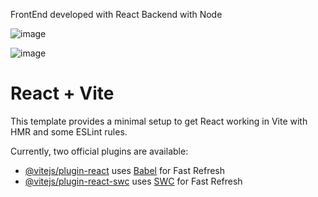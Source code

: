 FrontEnd developed with React
Backend with Node

![image](https://github.com/user-attachments/assets/7bfa4f34-437c-4a48-b294-6b8ea0c66af1)

![image](https://github.com/user-attachments/assets/89a2c84f-9114-46e3-875b-651e14c30a8c)




# React + Vite

This template provides a minimal setup to get React working in Vite with HMR and some ESLint rules.

Currently, two official plugins are available:

- [@vitejs/plugin-react](https://github.com/vitejs/vite-plugin-react/blob/main/packages/plugin-react/README.md) uses [Babel](https://babeljs.io/) for Fast Refresh
- [@vitejs/plugin-react-swc](https://github.com/vitejs/vite-plugin-react-swc) uses [SWC](https://swc.rs/) for Fast Refresh
